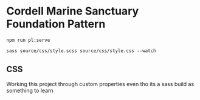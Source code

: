 # Cordell Marine Sanctuary Foundation Pattern

``` npm run pl:serve ```

``` sass source/css/style.scss source/css/style.css --watch ```



## CSS 

Working this project through custom properties even tho its a sass build as something to learn